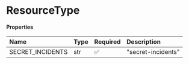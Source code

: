 # ResourceType

**Properties**

| Name             | Type | Required | Description        |
| :--------------- | :--- | :------- | :----------------- |
| SECRET_INCIDENTS | str  | ✅       | "secret-incidents" |

<!-- This file was generated by liblab | https://liblab.com/ -->
